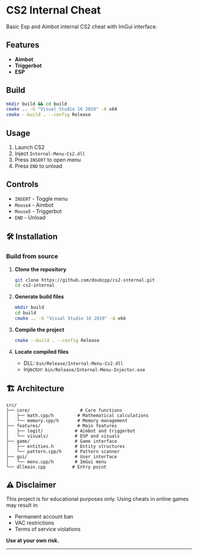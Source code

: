 # CS2 Internal Cheat

Basic Esp and Aimbot internal CS2 cheat with ImGui interface.

## Features
- **Aimbot**
- **Triggerbot** 
- **ESP** 

## Build
```bash
mkdir build && cd build
cmake .. -G "Visual Studio 16 2019" -A x64
cmake --build . --config Release
```

## Usage
1. Launch CS2
2. Inject `Internal-Menu-Cs2.dll` 
3. Press `INSERT` to open menu
4. Press `END` to unload

## Controls
- `INSERT` - Toggle menu
- `Mouse4` - Aimbot
- `Mouse5` - Triggerbot
- `END` - Unload

## 🛠️ Installation

### Build from source

1. **Clone the repository**
   ```bash
   git clone https://github.com/doubcpp/cs2-internal.git
   cd cs2-internal
   ```

2. **Generate build files**
   ```bash
   mkdir build
   cd build
   cmake .. -G "Visual Studio 16 2019" -A x64
   ```

3. **Compile the project**
   ```bash
   cmake --build . --config Release
   ```

4. **Locate compiled files**
   - DLL: `bin/Release/Internal-Menu-Cs2.dll`
   - Injector: `bin/Release/Internal-Menu-Injector.exe`

## 🏗️ Architecture

```
src/
├── core/                   # Core functions
│   ├── math.cpp/h         # Mathematical calculations
│   └── memory.cpp/h       # Memory management
├── features/              # Main features
│   ├── legit/            # Aimbot and triggerbot
│   └── visuals/          # ESP and visuals
├── game/                 # Game interface
│   ├── entities.h        # Entity structures
│   └── pattern.cpp/h     # Pattern scanner
├── gui/                  # User interface
│   └── menu.cpp/h        # ImGui menu
└── dllmain.cpp          # Entry point
```

## ⚠️ Disclaimer

This project is for educational purposes only. Using cheats in online games may result in:
- Permanent account ban
- VAC restrictions
- Terms of service violations

**Use at your own risk.**

---


